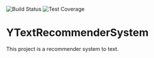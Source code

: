 ![Build Status](https://travis-ci.org/joaojunior/y_text_recommender_system.svg?branch=master)
![Test Coverage](https://codecov.io/gh/joaojunior/y_text_recommender_system/branch/master/graph/badge.svg)

YTextRecommenderSystem
======================

This project is a recommender system to text.
